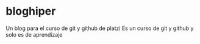 # bloghiper
Un blog para el curso de git y github de platzi
Es un curso de git y github y solo es de aprendizaje
